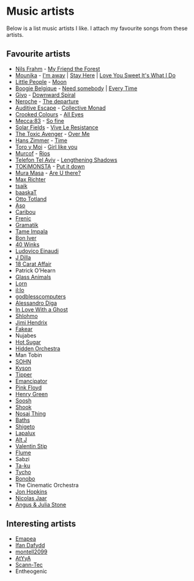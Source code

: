 # Music artists
Below is a list music artists I like. I attach my favourite songs from these artists.

## Favourite artists
- [Nils Frahm](https://soundcloud.com/nils_frahm) - [My Friend the Forest](https://www.youtube.com/watch?v=d99p-SPn5Tc)
- [Mounika](https://soundcloud.com/mounika-beat) - [I'm away](https://www.youtube.com/watch?v=Yn9L1wBEDRg) | [Stay Here](https://www.youtube.com/watch?v=-RTOrm50Q8w) | [Love You Sweet It's What I Do](https://www.youtube.com/watch?v=55EANOPFunw)
- [Little People](https://soundcloud.com/littlepeoplemusic) - [Moon](https://www.youtube.com/watch?v=IK5I4cTkL-E)
- [Boogie Belgique](https://soundcloud.com/boogiebelgique) - [Need somebody](https://www.youtube.com/watch?v=9jKfexL3TNc) | [Every Time](https://www.youtube.com/watch?v=-svrq8P3RYo&feature=youtu.be)
- [Giyo](https://soundcloud.com/gi-yo) - [Downward Spiral](https://www.youtube.com/watch?v=M6beaMfKmjw)
- [Neroche](https://soundcloud.com/nerocheproductions) - [The departure](https://www.youtube.com/watch?v=B2DrqS6Rxhw)
- [Auditive Escape](https://auditiveescape.bandcamp.com) - [Collective Monad](https://www.youtube.com/watch?v=U1mcD-IfAas)
- [Crooked Colours](https://soundcloud.com/crookedcolours) - [All Eyes](https://www.youtube.com/watch?v=5ne08M5fr30)
- [Mecca:83](https://soundcloud.com/solar-sound-system) - [So fine](https://www.youtube.com/watch?v=2dlVqNTGad0)
- [Solar Fields](https://soundcloud.com/solarfields) - [Vive Le Resistance](https://www.youtube.com/watch?v=J-9CUuPA4FU)
- [The Toxic Avenger](https://soundcloud.com/thetoxicavenger) - [Over Me](https://www.youtube.com/watch?v=5fx1-SbkWtY)
- [Hans Zimmer](https://soundcloud.com/hanszimmer) - [Time](https://www.youtube.com/watch?v=RxabLA7UQ9k)
- [Toro y Moi](https://soundcloud.com/toroymoi) - [Girl like you](https://www.youtube.com/watch?v=Fg7r4kQUbPw)
- [Murcof](https://murcofmusic.bandcamp.com) - [Rios](https://www.youtube.com/watch?v=66-6kvJUiVw)
- [Telefon Tel Aviv](https://soundcloud.com/telefon-tel-aviv) - [Lengthening Shadows](https://www.youtube.com/watch?v=PomcdVPfNFY)
- [TOKiMONSTA](https://soundcloud.com/tokimonsta) - [Put it down](https://www.youtube.com/watch?v=7_7Yi7cCHx4)
- [Mura Masa](https://soundcloud.com/muramasamusic) - [Are U there?](https://www.youtube.com/watch?v=NJ4pslRSG0c)
- [Max Richter](https://soundcloud.com/max-richter)
- [tsaik](https://soundcloud.com/tsaik)
- [baaskaT](https://soundcloud.com/baaskat-beats)
- [Otto Totland](https://soundcloud.com/sonic-pieces/otto-a-totland-seveen)
- [Aso](https://soundcloud.com/aricogle)
- [Caribou](https://soundcloud.com/caribouband)
- [Frenic](https://soundcloud.com/frenic)
- [Gramatik](https://soundcloud.com/gramatik)
- [Tame Impala](https://soundcloud.com/tame-impala)
- [Bon Iver](https://soundcloud.com/boniver)
- [40 Winks](https://soundcloud.com/40winks)
- [Ludovico Einaudi](https://soundcloud.com/ludovicoeinaudi)
- [J Dilla](https://soundcloud.com/jdilla)
- [18 Carat Affair](https://soundcloud.com/18carataffair)
- Patrick O’Hearn
- [Glass Animals](https://soundcloud.com/glassanimals)
- [Lorn](https://soundcloud.com/lorn)
- [il:lo](https://soundcloud.com/il-lomusic)
- [godblesscomputers](https://soundcloud.com/godblesscomputers)
- [Alessandro Diga](https://soundcloud.com/alessandro-diga)
- [In Love With a Ghost](https://soundcloud.com/in-love-with-a-ghost)
- [Shlohmo](https://soundcloud.com/shlohmo)
- [Jimi Hendrix](https://soundcloud.com/jimihendrix)
- [Fakear](https://soundcloud.com/fakear)
- Nujabes
- [Hot Sugar](https://soundcloud.com/hotsugar)
- [Hidden Orchestra](https://soundcloud.com/hiddenorchestra)
- Man Tobin
- [SOHN](https://soundcloud.com/sohn)
- [Kyson](https://soundcloud.com/kyson)
- [Tipper](https://soundcloud.com/tippermusic)
- [Emancipator](https://soundcloud.com/emancipator)
- [Pink Floyd](https://soundcloud.com/officialpinkfloyd)
- [Henry Green](https://soundcloud.com/henrygreenmusic)
- [Soosh](https://soundcloud.com/soosh)
- [Shook](https://soundcloud.com/shookshookshook)
- [Nosaj Thing](https://soundcloud.com/nosajthing)
- [Baths](https://soundcloud.com/bathsmusic)
- [Shigeto](https://soundcloud.com/shigeto)
- [Lapalux](https://soundcloud.com/lapalux)
- [Alt J](https://soundcloud.com/alt-j)
- [Valentin Stip](https://soundcloud.com/valentinstip)
- [Flume](https://soundcloud.com/flume)
- Sabzi
- [Ta-ku](https://soundcloud.com/takugotbeats)
- [Tycho](https://soundcloud.com/tycho)
- [Bonobo](https://soundcloud.com/bonobo)
- The Cinematic Orchestra
- [Jon Hopkins](https://soundcloud.com/jonhopkins)
- [Nicolas Jaar](https://soundcloud.com/nicolas-jaar)
- [Angus & Julia Stone](https://soundcloud.com/angusandjuliastone)

## Interesting artists
- [Emapea](https://soundcloud.com/emapea)
- [Ifan Dafydd](https://soundcloud.com/ifandafydd)
- [montell2099](https://soundcloud.com/montell2099)
- [AtYyA](https://soundcloud.com/atyya)
- [Scann-Tec](https://soundcloud.com/scann-tec)
- Entheogenic